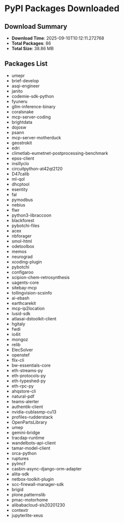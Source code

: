 # PyPI Packages Downloaded

## Download Summary
- **Download Time**: 2025-09-10T10:12:11.272768
- **Total Packages**: 86
- **Total Size**: 38.86 MB

## Packages List
- umepr
- brief-develop
- asqi-engineer
- janito
- codemie-sdk-python
- fyuneru
- gllm-inference-binary
- coralsnake
- mcp-server-coding
- brightdata
- dojosw
- psann
- mcp-server-motherduck
- geostrokit
- edri
- climetlab-eumetnet-postprocessing-benchmark
- epss-client
- insillyclo
- circuitpython-at42qt2120
- D47calib
- ml-qol
- dhcptool
- esentity
- fal
- pymodbus
- nebius
- flwr
- python3-libraccoon
- blackforest
- pybotchi-files
- acex
- nbforager
- smol-html
- odetoolbox
- memos
- neurograd
- xcoding-plugin
- pybotchi
- configaroo
- scipion-chem-retrosynthesis
- uagents-core
- sitebay-mcp
- tollingvision-scsinfo
- ai-ebash
- earthcarekit
- mcp-ip2location
- lusid-sdk
- atlasai-dstoolkit-client
- hgitaly
- fwdi
- io4it
- mongoz
- relib
- ElecSolver
- openstef
- flix-cli
- bw-essentials-core
- eth-streams-py
- eth-protocols-py
- eth-typeshed-py
- eth-rpc-py
- ahqstore-cli
- natural-pdf
- teams-alerter
- authentik-client
- nvidia-cublasmp-cu13
- profiles-rudderstack
- OpenPartsLibrary
- umep
- gemini-bridge
- tracdap-runtime
- wandelbots-api-client
- tamar-model-client
- orca-python
- ruptures
- pylmcf
- casbin-async-django-orm-adapter
- alita-sdk
- netbox-toolkit-plugin
- scc-firewall-manager-sdk
- brigid
- plone.patternslib
- pmac-motorhome
- alibabacloud-sls20201230
- contextr
- jupyterlite-xeus
